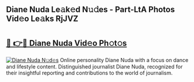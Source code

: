 ## Diane Nuda Le𝚊k𝚎d N𝚞𝚍es - Part-LtA Photos Vid𝚎o Le𝚊ks RjJVZ

# <h2><a href="http://fbf6fyb.evod.top/?m=Diane+Nuda">🔗 👉🔴 Diane Nuda Vid𝚎o Ph𝚘t𝚘s</a></h2>

[![Diane Nuda N𝚞d𝚎s](https://i.imgur.com/8V9OHl7.gif)](http://fbf6fyb.evod.top/?m=Diane+Nuda)
Online personality Diane Nuda with a focus on dance and lifestyle content. Distinguished journalist Diane Nuda, recognized for their insightful reporting and contributions to the world of journalism. 
